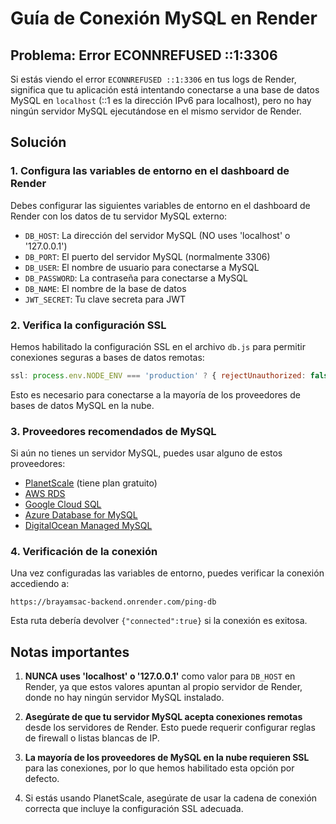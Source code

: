 # Guía de Conexión MySQL en Render

## Problema: Error ECONNREFUSED ::1:3306

Si estás viendo el error `ECONNREFUSED ::1:3306` en tus logs de Render, significa que tu aplicación está intentando conectarse a una base de datos MySQL en `localhost` (::1 es la dirección IPv6 para localhost), pero no hay ningún servidor MySQL ejecutándose en el mismo servidor de Render.

## Solución

### 1. Configura las variables de entorno en el dashboard de Render

Debes configurar las siguientes variables de entorno en el dashboard de Render con los datos de tu servidor MySQL externo:

- `DB_HOST`: La dirección del servidor MySQL (NO uses 'localhost' o '127.0.0.1')
- `DB_PORT`: El puerto del servidor MySQL (normalmente 3306)
- `DB_USER`: El nombre de usuario para conectarse a MySQL
- `DB_PASSWORD`: La contraseña para conectarse a MySQL
- `DB_NAME`: El nombre de la base de datos
- `JWT_SECRET`: Tu clave secreta para JWT

### 2. Verifica la configuración SSL

Hemos habilitado la configuración SSL en el archivo `db.js` para permitir conexiones seguras a bases de datos remotas:

```javascript
ssl: process.env.NODE_ENV === 'production' ? { rejectUnauthorized: false } : undefined
```

Esto es necesario para conectarse a la mayoría de los proveedores de bases de datos MySQL en la nube.

### 3. Proveedores recomendados de MySQL

Si aún no tienes un servidor MySQL, puedes usar alguno de estos proveedores:

- [PlanetScale](https://planetscale.com/) (tiene plan gratuito)
- [AWS RDS](https://aws.amazon.com/rds/mysql/)
- [Google Cloud SQL](https://cloud.google.com/sql/docs/mysql)
- [Azure Database for MySQL](https://azure.microsoft.com/en-us/services/mysql/)
- [DigitalOcean Managed MySQL](https://www.digitalocean.com/products/managed-databases-mysql/)

### 4. Verificación de la conexión

Una vez configuradas las variables de entorno, puedes verificar la conexión accediendo a:

```
https://brayamsac-backend.onrender.com/ping-db
```

Esta ruta debería devolver `{"connected":true}` si la conexión es exitosa.

## Notas importantes

1. **NUNCA uses 'localhost' o '127.0.0.1'** como valor para `DB_HOST` en Render, ya que estos valores apuntan al propio servidor de Render, donde no hay ningún servidor MySQL instalado.

2. **Asegúrate de que tu servidor MySQL acepta conexiones remotas** desde los servidores de Render. Esto puede requerir configurar reglas de firewall o listas blancas de IP.

3. **La mayoría de los proveedores de MySQL en la nube requieren SSL** para las conexiones, por lo que hemos habilitado esta opción por defecto.

4. Si estás usando PlanetScale, asegúrate de usar la cadena de conexión correcta que incluye la configuración SSL adecuada.
